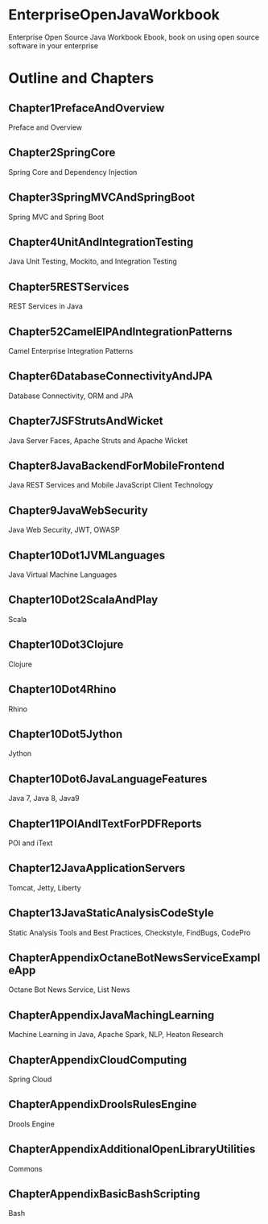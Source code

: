 # EnterpriseOpenJavaWorkbook
Enterprise Open Source Java Workbook Ebook, book on using open source software in your enterprise

# Outline and Chapters

## Chapter1PrefaceAndOverview

Preface and Overview

## Chapter2SpringCore

Spring Core and Dependency Injection

## Chapter3SpringMVCAndSpringBoot

Spring MVC and Spring Boot

## Chapter4UnitAndIntegrationTesting

Java Unit Testing, Mockito, and Integration Testing

## Chapter5RESTServices

REST Services in Java

## Chapter52CamelEIPAndIntegrationPatterns

Camel Enterprise Integration Patterns

## Chapter6DatabaseConnectivityAndJPA

Database Connectivity, ORM and JPA

## Chapter7JSFStrutsAndWicket

Java Server Faces, Apache Struts and Apache Wicket

## Chapter8JavaBackendForMobileFrontend

Java REST Services and Mobile JavaScript Client Technology

## Chapter9JavaWebSecurity

Java Web Security, JWT, OWASP

## Chapter10Dot1JVMLanguages

Java Virtual Machine Languages

## Chapter10Dot2ScalaAndPlay

Scala

## Chapter10Dot3Clojure

Clojure

## Chapter10Dot4Rhino

Rhino

## Chapter10Dot5Jython

Jython

## Chapter10Dot6JavaLanguageFeatures

Java 7, Java 8, Java9

## Chapter11POIAndITextForPDFReports

POI and iText

## Chapter12JavaApplicationServers

Tomcat, Jetty, Liberty

## Chapter13JavaStaticAnalysisCodeStyle

Static Analysis Tools and Best Practices, Checkstyle, FindBugs, CodePro

## ChapterAppendixOctaneBotNewsServiceExampleApp

Octane Bot News Service, List News

## ChapterAppendixJavaMachingLearning

Machine Learning in Java, Apache Spark, NLP, Heaton Research

## ChapterAppendixCloudComputing

Spring Cloud

## ChapterAppendixDroolsRulesEngine

Drools Engine

## ChapterAppendixAdditionalOpenLibraryUtilities

Commons

## ChapterAppendixBasicBashScripting

Bash
